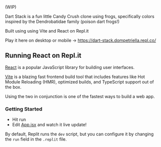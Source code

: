 (WIP)

Dart Stack is a fun little Candy Crush clone using frogs, specifically colors inspired by the Dendrobatidae family (poison dart frogs!)

Built using using Vite and React on Repl.it

Play it here on desktop or mobile -> https://dart-stack.dompetriella.repl.co/


## Running React on Repl.it

[React](https://reactjs.org/) is a popular JavaScript library for building user interfaces.

[Vite](https://vitejs.dev/) is a blazing fast frontend build tool that includes features like Hot Module Reloading (HMR), optimized builds, and TypeScript support out of the box.

Using the two in conjunction is one of the fastest ways to build a web app.

### Getting Started
- Hit run
- Edit [App.jsx](#src/App.jsx) and watch it live update!

By default, Replit runs the `dev` script, but you can configure it by changing the `run` field in the `.replit` file.
